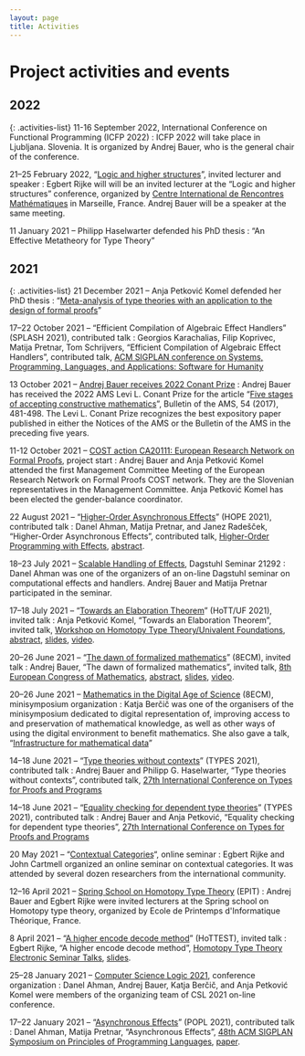 ```yaml
---
layout: page
title: Activities
---
```


# Project activities and events

## 2022

{: .activities-list}
11-16 September 2022, International Conference on Functional Programming (ICFP 2022)
: ICFP 2022 will take place in Ljubljana. Slovenia. It is organized by Andrej Bauer, who is the general chair of the conference.

21–25 February 2022, “[Logic and higher structures](https://conferences.cirm-math.fr/2689.html)”, invited lecturer and speaker
: Egbert Rijke will will be an invited lecturer at the “Logic and higher structures” conference, organized by [Centre International de Rencontres Mathématiques](https://conferences.cirm-math.fr) in Marseille, France. Andrej Bauer will be a speaker at the same meeting.

11 January 2021 – Philipp Haselwarter defended his PhD thesis
: “An Effective Metatheory for Type Theory”


## 2021

{: .activities-list}
21 December 2021 – Anja Petković Komel defended her PhD thesis 
: “[Meta-analysis of type theories with an application to the design of formal proofs](https://anjapetkovic.com/img/doctoralThesis.pdf)”

17–22 October 2021 – “Efficient Compilation of Algebraic Effect Handlers” (SPLASH 2021), contributed talk
: Georgios Karachalias, Filip Koprivec, Matija Pretnar, Tom Schrijvers, “Efficient Compilation of Algebraic Effect Handlers”, contributed talk, [ACM SIGPLAN conference on Systems, Programming, Languages, and Applications: Software for Humanity](https://2021.splashcon.org)

13 October 2021 – [Andrej Bauer receives 2022 Conant Prize](https://www.ams.org/news?news_id=6827)
: Andrej Bauer has received the 2022 AMS Levi L. Conant Prize for the article “[Five stages of accepting constructive mathematics](https://www.ams.org/journals/bull/2017-54-03/S0273-0979-2016-01556-4/)”, Bulletin of the AMS, 54 (2017), 481-498. The Levi L. Conant Prize recognizes the best expository paper published in either the Notices of the AMS or the Bulletin of the AMS in the preceding five years.

11-12 October 2021 – [COST action CA20111: European Research Network on Formal Proofs](https://europroofnet.github.io), project start
: Andrej Bauer and Anja Petković Komel attended the first Management Committee Meeting of the European Research Network on Formal Proofs COST network. They are the Slovenian representatives in the Management Committee. Anja Petković Komel has been elected the gender-balance coordinator.

22 August 2021 – “[Higher-Order Asynchronous Effects](https://danel.ahman.ee/papers/hope21.pdf)” (HOPE 2021), contributed talk
: Danel Ahman, Matija Pretnar, and Janez Radešček, “Higher-Order Asynchronous Effects”, contributed talk, [Higher-Order Programming with Effects](https://icfp21.sigplan.org/home/hope-2021), [abstract](https://danel.ahman.ee/papers/hope21.pdf).

18–23 July 2021 – [Scalable Handling of Effects](https://www.dagstuhl.de/21292), Dagstuhl Seminar 21292
: Danel Ahman was one of the organizers of an on-line Dagstuhl seminar on computational effects and handlers. Andrej Bauer and Matija Pretnar participated in the seminar.

17–18 July 2021 – “[Towards an Elaboration Theorem](https://youtu.be/Rxe7Bk3f5D4)” (HoTT/UF 2021), invited talk
: Anja Petković Komel, “Towards an Elaboration Theorem”, invited talk, [Workshop on Homotopy Type Theory/Univalent Foundations](https://hott-uf.github.io/2021/), [abstract](https://hott-uf.github.io/2021/petkovic-komel.txt), [slides](https://www.icloud.com/keynote/0xQo428lRzMDGsGxDSe-jIUUQ#ElaborationTheorem), [video](https://youtu.be/Rxe7Bk3f5D4).

20–26 June 2021 – “[The dawn of formalized mathematics](https://www.youtube.com/watch?v=Z500sma3h90)” (8ECM), invited talk
: Andrej Bauer, “The dawn of formalized mathematics”, invited talk, [8th European Congress of Mathematics](https://8ecm.si), [abstract](https://8ecm.si/system/admin/abstracts/pdfs/000/001/117/original/andrej-bauer.pdf?1626163987), [slides](https://8ecm.si/system/admin/abstracts/presentations/000/001/117/original/the-dawn-of-formalized-mathematics.pdf?1626163986), [video](https://www.youtube.com/watch?v=Z500sma3h90).

20–26 June 2021 – [Mathematics in the Digital Age of Science](https://www.8ecm.si/minisymposia) (8ECM), minisymposium organization
: Katja Berčič was one of the organisers of the minisymposium dedicated to digital representation of, improving access to and preservation of mathematical knowledge, as well as other ways of using the digital environment to benefit mathematics. She also gave a talk, “[Infrastructure for mathematical data](https://8ecm.si/system/admin/abstracts/pdfs/000/001/020/original/katja-bercic.pdf?1619882418)”

14–18 June 2021 – “[Type theories without contexts](https://types21.liacs.nl/download/type-theories-without-contexts/)” (TYPES 2021), contributed talk
: Andrej Bauer and Philipp G. Haselwarter, “Type theories without contexts”, contributed talk, [27th International Conference on Types for Proofs and Programs](https://types21.liacs.nl)

14–18 June 2021 – “[Equality checking for dependent type theories](https://types21.liacs.nl/download/equality-checking-for-dependent-type-theories/)” (TYPES 2021), contributed talk
: Andrej Bauer and Anja Petković, “Equality checking for dependent type theories”, [27th International Conference on Types for Proofs and Programs](https://types21.liacs.nl)

20 May 2021 – “[Contextual Categories](https://www.fmf.uni-lj.si/en/news/event/214/contextual-categories/)“, online seminar
: Egbert Rijke and John Cartmell organized an online seminar on contextual categories. It was attended by several dozen researchers from the international community.

12–16 April 2021 – [Spring School on Homotopy Type Theory](https://epit2020cnrs.inria.fr) (EPIT)
: Andrej Bauer and Egbert Rijke were invited lecturers at the Spring school on Homotopy type theory, organized by Ecole de Printemps d'Informatique Théorique, France.

8 April 2021 – “[A higher encode decode method](https://youtu.be/KvHGds-AL8M)” (HoTTEST), invited talk
: Egbert Rijke, “A higher encode decode method”, [Homotopy Type Theory Electronic Seminar Talks](https://www.uwo.ca/math/faculty/kapulkin/seminars/hottest.html), [slides](https://www.uwo.ca/math/faculty/kapulkin/seminars/hottestfiles/Rijke-2021-04-08-HoTTEST.pdf).

25–28 January 2021 – [Computer Science Logic 2021](https://csl2021.fmf.uni-lj.si), conference organization
: Danel Ahman, Andrej Bauer, Katja Berčič, and Anja Petković Komel were members of the organizing team of CSL 2021 on-line conference.

17–22 January 2021 – “[Asynchronous Effects](https://youtu.be/BPNxvRCnOBA)” (POPL 2021), contributed talk
: Danel Ahman, Matija Pretnar, “Asynchronous Effects”, [48th ACM SIGPLAN Symposium on Principles of Programming Languages](https://popl21.sigplan.org), [paper](https://doi.org/10.1145/3434305).
